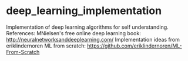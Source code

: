# deep_learning_implementation
Implementation of deep learning algorithms for self understanding.
References: 
MNielsen's free online deep learning book: http://neuralnetworksanddeeplearning.com/
Implementation ideas from eriklindernoren ML from scratch: https://github.com/eriklindernoren/ML-From-Scratch
